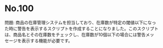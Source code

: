 # No.100

問題: 商品の在庫管理システムを担当しており、在庫数が特定の閾値以下になった時に警告を表示するスクリプトを作成することになりました。このスクリプトは、商品名とその在庫数をチェックし、在庫数が10個以下の場合には警告メッセージを表示する機能が必要です。
